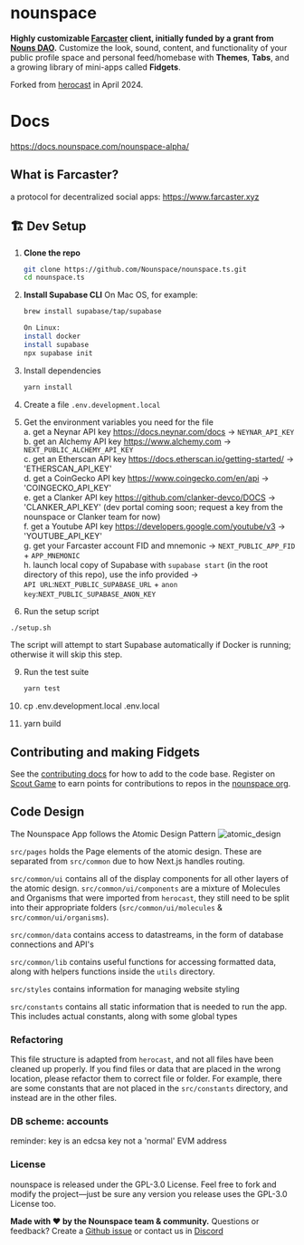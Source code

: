# nounspace

**Highly customizable [Farcaster](https://farcaster.xyz/) client, initially funded by a grant from [Nouns DAO](https://nouns.wtf/).** Customize the look, sound, content, and functionality of your public profile space and personal feed/homebase with **Themes**, **Tabs**, and a growing library of mini-apps called **Fidgets**.


Forked from [herocast](https://github.com/hellno/herocast/) in April 2024.

# Docs
https://docs.nounspace.com/nounspace-alpha/

## What is Farcaster?
a protocol for decentralized social apps: https://www.farcaster.xyz

## 🏗️ Dev Setup

1. **Clone the repo**  
   ```bash
   git clone https://github.com/Nounspace/nounspace.ts.git
   cd nounspace.ts
2. **Install Supabase CLI**
   On Mac OS, for example:
   ```bash
   brew install supabase/tap/supabase
   
   On Linux:
   install docker
   install supabase
   npx supabase init
4. Install dependencies
   ```bash
   yarn install
6. Create a file `.env.development.local`
7. Get the environment variables you need for the file <br>
  a. get a Neynar API key https://docs.neynar.com/docs -> `NEYNAR_API_KEY` <br>
  b. get an Alchemy API key https://www.alchemy.com -> `NEXT_PUBLIC_ALCHEMY_API_KEY` <br>
  c. get an Etherscan API key https://docs.etherscan.io/getting-started/ -> 'ETHERSCAN_API_KEY' <br>
  d. get a CoinGecko API key https://www.coingecko.com/en/api -> 'COINGECKO_API_KEY' <br>
  e. get a Clanker API key https://github.com/clanker-devco/DOCS -> 'CLANKER_API_KEY' (dev portal coming soon; request a key from the nounspace or Clanker team for now) <br>
  f. get a Youtube API key https://developers.google.com/youtube/v3 -> 'YOUTUBE_API_KEY' <br>
  g. get your Farcaster account FID and mnemonic -> `NEXT_PUBLIC_APP_FID` + `APP_MNEMONIC`<br>
  h. launch local copy of Supabase with `supabase start` (in the root directory of this repo), use the info provided -> <br>
`API URL`:`NEXT_PUBLIC_SUPABASE_URL` + `anon key`:`NEXT_PUBLIC_SUPABASE_ANON_KEY`

8. Run the setup script
```bash
./setup.sh
```
The script will attempt to start Supabase automatically if Docker is running; otherwise it will skip this step.

9. Run the test suite
   ```bash
   yarn test
   ```

9. cp .env.development.local .env.local
10. yarn build

## Contributing and making Fidgets

See the [contributing docs](docs/CONTRIBUTING.MD) for how to add to the code base. Register on [Scout Game](https://scoutgame.xyz/) to earn points for contributions to repos in the [nounspace org](https://github.com/Nounspace/).

## Code Design

The Nounspace App follows the Atomic Design Pattern
![atomic_design](https://github.com/Nounspace/nounspace.ts/assets/7180740/2c892612-c730-4e74-bd32-3e7a8a6babbb)

`src/pages` holds the Page elements of the atomic design. These are separated from `src/common` due to how Next.js handles routing.

`src/common/ui` contains all of the display components for all other layers of the atomic design. `src/common/ui/components` are a mixture of Molecules and Organisms that were imported from `herocast`, they still need to be split into their appropriate folders (`src/common/ui/molecules` & `src/common/ui/organisms`).

`src/common/data` contains access to datastreams, in the form of database connections and API's

`src/common/lib` contains useful functions for accessing formatted data, along with helpers functions inside the `utils` directory.

`src/styles` contains information for managing website styling

`src/constants` contains all static information that is needed to run the app. This includes actual constants, along with some global types

### Refactoring

This file structure is adapted from `herocast`, and not all files have been cleaned up properly. If you find files or data that are placed in the wrong location, please refactor them to correct file or folder. For example, there are some constants that are not placed in the `src/constants` directory, and instead are in the other files.

### DB scheme: accounts
reminder: key is an edcsa key not a 'normal' EVM address

### License
nounspace is released under the GPL-3.0 License. Feel free to fork and modify the project—just be sure any version you release uses the GPL-3.0 License too.

**Made with ❤️ by the Nounspace team & community.**
Questions or feedback? Create a [Github issue](https://github.com/Nounspace/nounspace.ts/issues) or contact us in [Discord](https://discord.gg/eYQeXU2WuH)
